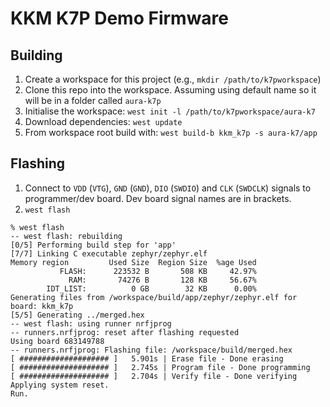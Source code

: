 # KKM K7P Demo Firmware

## Building
1. Create a workspace for this project (e.g., `mkdir /path/to/k7pworkspace`)
2. Clone this repo into the workspace. Assuming using default name so it will be in a folder called `aura-k7p`
3. Initialise the workspace: `west init -l /path/to/k7pworkspace/aura-k7`
4. Download dependencies: `west update`
5. From workspace root build with: `west build-b kkm_k7p -s aura-k7/app`


## Flashing
1. Connect to `VDD` (`VTG`), `GND` (`GND`), `DIO` (`SWDIO`) and `CLK` (`SWDCLK`) signals to programmer/dev board.
Dev board signal names are in brackets.
2. `west flash`

```
% west flash
-- west flash: rebuilding
[0/5] Performing build step for 'app'
[7/7] Linking C executable zephyr/zephyr.elf
Memory region         Used Size  Region Size  %age Used
           FLASH:      223532 B       508 KB     42.97%
             RAM:       74276 B       128 KB     56.67%
        IDT_LIST:          0 GB        32 KB      0.00%
Generating files from /workspace/build/app/zephyr/zephyr.elf for board: kkm_k7p
[5/5] Generating ../merged.hex
-- west flash: using runner nrfjprog
-- runners.nrfjprog: reset after flashing requested
Using board 683149788
-- runners.nrfjprog: Flashing file: /workspace/build/merged.hex
[ #################### ]   5.901s | Erase file - Done erasing
[ #################### ]   2.745s | Program file - Done programming
[ #################### ]   2.704s | Verify file - Done verifying
Applying system reset.
Run.
```
